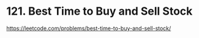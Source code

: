# 121. Best Time to Buy and Sell Stock

https://leetcode.com/problems/best-time-to-buy-and-sell-stock/